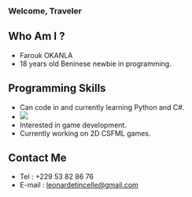 ### Welcome, Traveler

## Who Am I ?
- Farouk OKANLA
- 18 years old Beninese newbie in programming.

## Programming Skills
- Can code in and currently learning Python and C#.
- ![](https://img.shields.io/badge/C-00599C?style=for-the-badge&logo=c&logoColor=white)
- Interested in game development.
- Currently working on 2D CSFML games.

## Contact Me
- Tel : +229 53 82 86 76
- E-mail : leonardetincelle@gmail.com
